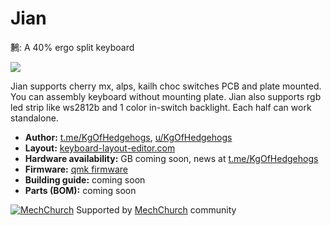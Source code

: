 # Jian

鶼: A 40% ergo split keyboard

<img src="https://i.imgur.com/iS3IbHk.jpg" data-canonical-src="Photo/Render/Layout"/>

Jian supports cherry mx, alps, kailh choc switches PCB and plate mounted. You can assembly keyboard without mounting plate. Jian also supports rgb led strip like ws2812b and 1 color in-switch backlight. Each half can work standalone.

* __Author:__ [t.me/KgOfHedgehogs](https://t.me/The2lb3oz4dr10grOfHedgehogs), [u/KgOfHedgehogs](https://reddit.com/u/KgOfHedgehogs)
* __Layout:__ [keyboard-layout-editor.com](http://www.keyboard-layout-editor.com/#/gists/4b6c2af67148f58ddd6c6b2976c4370f)
* __Hardware availability:__ GB coming soon, news at [t.me/KgOfHedgehogs](https://t.me/KgOfHedgehogs)
* __Firmware:__ [qmk firmware](https://github.com/qmk/qmk_firmware/tree/master/keyboards/jian/)
* __Building guide:__  coming soon
* __Parts (BOM):__ coming soon

[![MechChurch](https://i.imgur.com/QHzKmkz.png)](https://t.me/s/mechchurch) Supported by [MechChurch](https://t.me/s/mechchurch) community
